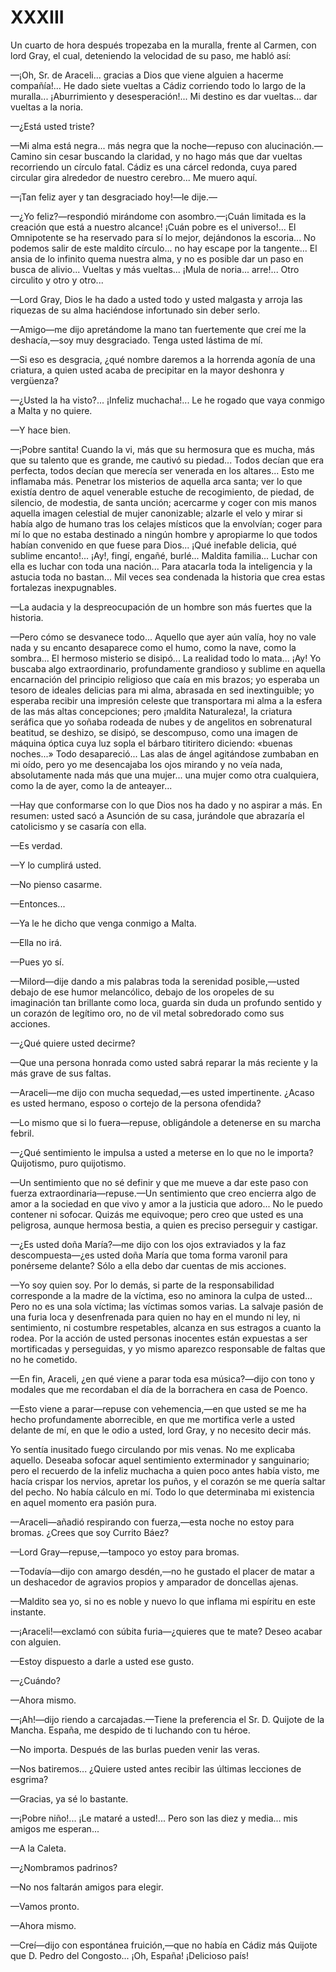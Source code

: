 # XXXIII

Un cuarto de hora después tropezaba en la muralla, frente al Carmen, con lord
Gray, el cual, deteniendo la velocidad de su paso, me habló así:

—¡Oh, Sr. de Araceli... gracias a Dios que viene alguien a hacerme compañía!...
He dado siete vueltas a Cádiz corriendo todo lo largo de la muralla...
¡Aburrimiento y desesperación!... Mi destino es dar vueltas... dar vueltas a la
noria.

—¿Está usted triste?

—Mi alma está negra... más negra que la noche—repuso con alucinación.—Camino
sin cesar buscando la claridad, y no hago más que dar vueltas recorriendo un
círculo fatal. Cádiz es una cárcel redonda, cuya pared circular gira alrededor
de nuestro cerebro... Me muero aquí.

—¡Tan feliz ayer y tan desgraciado hoy!—le dije.—

—¿Yo feliz?—respondió mirándome con asombro.—¡Cuán limitada es la creación que
está a nuestro alcance! ¡Cuán pobre es el universo!... El Omnipotente se ha
reservado para sí lo mejor, dejándonos la escoria... No podemos salir de este
maldito círculo... no hay escape por la tangente... El ansia de lo infinito
quema nuestra alma, y no es posible dar un paso en busca de alivio... Vueltas
y más vueltas... ¡Mula de noria... arre!... Otro circulito y otro y otro...

—Lord Gray, Dios le ha dado a usted todo y usted malgasta y arroja las riquezas
de su alma haciéndose infortunado sin deber serlo.

—Amigo—me dijo apretándome la mano tan fuertemente que creí me la deshacía,—soy
muy desgraciado. Tenga usted lástima de mí.

—Si eso es desgracia, ¿qué nombre daremos a la horrenda agonía de una criatura,
a quien usted acaba de precipitar en la mayor deshonra y vergüenza?

—¿Usted la ha visto?... ¡Infeliz muchacha!... Le he rogado que vaya conmigo
a Malta y no quiere.

—Y hace bien.

—¡Pobre santita! Cuando la vi, más que su hermosura que es mucha, más que su
talento que es grande, me cautivó su piedad... Todos decían que era perfecta,
todos decían que merecía ser venerada en los altares... Esto me inflamaba más.
Penetrar los misterios de aquella arca santa; ver lo que existía dentro de
aquel venerable estuche de recogimiento, de piedad, de silencio, de modestia,
de santa unción; acercarme y coger con mis manos aquella imagen celestial de
mujer canonizable; alzarle el velo y mirar si había algo de humano tras los
celajes místicos que la envolvían; coger para mí lo que no estaba destinado
a ningún hombre y apropiarme lo que todos habían convenido en que fuese para
Dios... ¡Qué inefable delicia, qué sublime encanto!... ¡Ay!, fingí, engañé,
burlé... Maldita familia... Luchar con ella es luchar con toda una nación...
Para atacarla toda la inteligencia y la astucia toda no bastan... Mil veces sea
condenada la historia que crea estas fortalezas inexpugnables.

—La audacia y la despreocupación de un hombre son más fuertes que la historia.

—Pero cómo se desvanece todo... Aquello que ayer aún valía, hoy no vale nada
y su encanto desaparece como el humo, como la nave, como la sombra... El
hermoso misterio se disipó... La realidad todo lo mata... ¡Ay! Yo buscaba algo
extraordinario, profundamente grandioso y sublime en aquella encarnación del
principio religioso que caía en mis brazos; yo esperaba un tesoro de ideales
delicias para mi alma, abrasada en sed inextinguible; yo esperaba recibir una
impresión celeste que transportara mi alma a la esfera de las más altas
concepciones; pero ¡maldita Naturaleza!, la criatura seráfica que yo soñaba
rodeada de nubes y de angelitos en sobrenatural beatitud, se deshizo, se
disipó, se descompuso, como una imagen de máquina óptica cuya luz sopla el
bárbaro titiritero diciendo: «buenas noches...» Todo desapareció... Las alas
de ángel agitándose zumbaban en mi oído, pero yo me desencajaba los ojos
mirando y no veía nada, absolutamente nada más que una mujer... una mujer como
otra cualquiera, como la de ayer, como la de anteayer...

—Hay que conformarse con lo que Dios nos ha dado y no aspirar a más. En
resumen: usted sacó a Asunción de su casa, jurándole que abrazaría el
catolicismo y se casaría con ella.

—Es verdad.

—Y lo cumplirá usted.

—No pienso casarme.

—Entonces...

—Ya le he dicho que venga conmigo a Malta.

—Ella no irá.

—Pues yo sí.

—Milord—dije dando a mis palabras toda la serenidad posible,—usted debajo de
ese humor melancólico, debajo de los oropeles de su imaginación tan brillante
como loca, guarda sin duda un profundo sentido y un corazón de legítimo oro, no
de vil metal sobredorado como sus acciones.

—¿Qué quiere usted decirme?

—Que una persona honrada como usted sabrá reparar la más reciente y la más
grave de sus faltas.

—Araceli—me dijo con mucha sequedad,—es usted impertinente. ¿Acaso es usted
hermano, esposo o cortejo de la persona ofendida?

—Lo mismo que si lo fuera—repuse, obligándole a detenerse en su marcha febril.

—¿Qué sentimiento le impulsa a usted a meterse en lo que no le importa?
Quijotismo, puro quijotismo.

—Un sentimiento que no sé definir y que me mueve a dar este paso con fuerza
extraordinaria—repuse.—Un sentimiento que creo encierra algo de amor a la
sociedad en que vivo y amor a la justicia que adoro... No le puedo contener ni
sofocar. Quizás me equivoque; pero creo que usted es una peligrosa, aunque
hermosa bestia, a quien es preciso perseguir y castigar.

—¿Es usted doña María?—me dijo con los ojos extraviados y la faz
descompuesta—¿es usted doña María que toma forma varonil para ponérseme
delante? Sólo a ella debo dar cuentas de mis acciones.

—Yo soy quien soy. Por lo demás, si parte de la responsabilidad corresponde
a la madre de la víctima, eso no aminora la culpa de usted... Pero no es una
sola víctima; las víctimas somos varias. La salvaje pasión de una furia loca
y desenfrenada para quien no hay en el mundo ni ley, ni sentimiento, ni
costumbre respetables, alcanza en sus estragos a cuanto la rodea. Por la acción
de usted personas inocentes están expuestas a ser mortificadas y perseguidas,
y yo mismo aparezco responsable de faltas que no he cometido.

—En fin, Araceli, ¿en qué viene a parar toda esa música?—dijo con tono
y modales que me recordaban el día de la borrachera en casa de Poenco.

—Esto viene a parar—repuse con vehemencia,—en que usted se me ha hecho
profundamente aborrecible, en que me mortifica verle a usted delante de mí, en
que le odio a usted, lord Gray, y no necesito decir más.

Yo sentía inusitado fuego circulando por mis venas. No me explicaba aquello.
Deseaba sofocar aquel sentimiento exterminador y sanguinario; pero el recuerdo
de la infeliz muchacha a quien poco antes había visto, me hacía crispar los
nervios, apretar los puños, y el corazón se me quería saltar del pecho. No
había cálculo en mí. Todo lo que determinaba mi existencia en aquel momento era
pasión pura.

—Araceli—añadió respirando con fuerza,—esta noche no estoy para bromas. ¿Crees
que soy Currito Báez?

—Lord Gray—repuse,—tampoco yo estoy para bromas.

—Todavía—dijo con amargo desdén,—no he gustado el placer de matar a un
deshacedor de agravios propios y amparador de doncellas ajenas.

—Maldito sea yo, si no es noble y nuevo lo que inflama mi espíritu en este
instante.

—¡Araceli!—exclamó con súbita furia—¿quieres que te mate? Deseo acabar con
alguien.

—Estoy dispuesto a darle a usted ese gusto.

—¿Cuándo?

—Ahora mismo.

—¡Ah!—dijo riendo a carcajadas.—Tiene la preferencia el Sr. D. Quijote de la
Mancha. España, me despido de ti luchando con tu héroe.

—No importa. Después de las burlas pueden venir las veras.

—Nos batiremos... ¿Quiere usted antes recibir las últimas lecciones de esgrima?

—Gracias, ya sé lo bastante.

—¡Pobre niño!... ¡Le mataré a usted!... Pero son las diez y media... mis amigos
me esperan...

—A la Caleta.

—¿Nombramos padrinos?

—No nos faltarán amigos para elegir.

—Vamos pronto.

—Ahora mismo.

—Creí—dijo con espontánea fruición,—que no había en Cádiz más Quijote que D.
Pedro del Congosto... ¡Oh, España! ¡Delicioso país!
